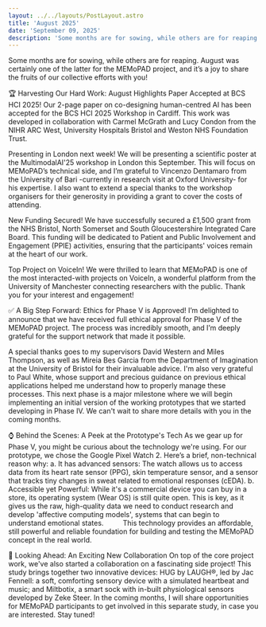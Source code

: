```yaml
---
layout: ../../layouts/PostLayout.astro
title: 'August 2025'
date: 'September 09, 2025'
description: 'Some months are for sowing, while others are for reaping. August was certainly one of the latter for the MEMoPAD project.'
---
```

Some months are for sowing, while others are for reaping. August was certainly one of the latter for the MEMoPAD project, and it’s a joy to share the fruits of our collective efforts with you!

🏆 Harvesting Our Hard Work: August Highlights 
Paper Accepted at BCS HCI 2025! Our 2-page paper on co-designing human-centred AI has been accepted for the BCS HCI 2025 Workshop in Cardiff. This work was developed in collaboration with Carmel McGrath and Lucy Condon from the NIHR ARC West, University Hospitals Bristol and Weston NHS Foundation Trust.

Presenting in London next week! We will be presenting a scientific poster at the MultimodalAI'25 workshop in London this September. This will focus on MEMoPAD’s technical side, and I’m grateful to Vincenzo Dentamaro from the University of Bari -currently in research visit at Oxford University- for his expertise. I also want to extend a special thanks to the workshop organisers for their generosity in providing a grant to cover the costs of attending.

New Funding Secured! We have successfully secured a £1,500 grant from the NHS Bristol, North Somerset and South Gloucestershire Integrated Care Board. This funding will be dedicated to Patient and Public Involvement and Engagement (PPIE) activities, ensuring that the participants' voices remain at the heart of our work.

Top Project on VoiceIn! We were thrilled to learn that MEMoPAD is one of the most interacted-with projects on VoiceIn, a wonderful platform from the University of Manchester connecting researchers with the public. Thank you for your interest and engagement!

 ✅ A Big Step Forward: Ethics for Phase V is Approved!
I’m delighted to announce that we have received full ethical approval for Phase V of the MEMoPAD project. The process was incredibly smooth, and I’m deeply grateful for the support network that made it possible.

A special thanks goes to my supervisors David Western and Miles Thompson, as well as Mireia Bes Garcia from the Department of Imagination at the University of Bristol for their invaluable advice. I'm also very grateful to Paul White, whose support and precious guidance on previous ethical applications helped me understand how to properly manage these processes.
This next phase is a major milestone where we will begin implementing an initial version of the working prototypes that we started developing in Phase IV. We can't wait to share more details with you in the coming months.

 ⌚ Behind the Scenes: A Peek at the Prototype's Tech
As we gear up for Phase V, you might be curious about the technology we're using. For our prototype, we chose the Google Pixel Watch 2. Here’s a brief, non-technical reason why:
a. It has advanced sensors: The watch allows us to access data from its heart rate sensor (PPG), skin temperature sensor, and a sensor that tracks tiny changes in sweat related to emotional responses (cEDA).
b. Accessible yet Powerful: While it's a commercial device you can buy in a store, its operating system (Wear OS) is still quite open. This is key, as it gives us the raw, high-quality data we need to conduct research and develop 'affective computing models', systems that can begin to understand emotional states.
     This technology provides an affordable, still powerful and reliable foundation for building and testing the MEMoPAD concept in the real world.

🧦 Looking Ahead: An Exciting New Collaboration
On top of the core project work, we've also started a collaboration on a fascinating side project! This study brings together two innovative devices: HUG by LAUGH®, led by Jac Fennell: a soft, comforting sensory device with a simulated heartbeat and music; and Miltbotix, a smart sock with in-built physiological sensors developed by Zeke Steer. In the coming months, I will share opportunities for MEMoPAD participants to get involved in this separate study, in case you are interested. Stay tuned!